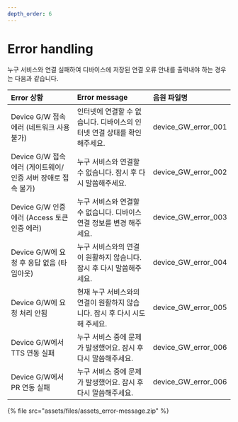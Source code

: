 ```yaml
---
depth_order: 6
---
```


# Error handling

누구 서비스와 연결 실패하여 디바이스에 저장된 연결 오류 안내를 출력내야 하는 경우는 다음과 같습니다.

| Error 상황                                 | Error message                               | 음원 파일명              |
|:-----------------------------------------|:--------------------------------------------|:--------------------|
| Device G/W 접속 에러 (네트워크 사용 불가)            | 인터넷에 연결할 수 없습니다. 디바이스의 인터넷 연결 상태를 확인해주세요.   | device_GW_error_001 |
| Device G/W 접속 에러 (게이트웨이/인증 서버 장애로 접속 불가) | 누구 서비스와 연결할 수 없습니다. 잠시 후 다시 말씀해주세요.         | device_GW_error_002 |
| Device G/W 인증 에러 (Access 토큰 인증 에러)       | 누구 서비스와 연결할 수 없습니다. 디바이스 연결 정보를 변경 해주세요.    | device_GW_error_003 |
| Device G/W에 요청 후 응답 없음 (타임아웃)            | 누구 서비스와의 연결이 원활하지 않습니다. 잠시 후 다시 말씀해주세요.     | device_GW_error_004 |
| Device G/W에 요청 처리 안됨                     | 현재 누구 서비스와의 연결이 원활하지 않습니다. 잠시 후 다시 시도해 주세요. | device_GW_error_005 |
| Device G/W에서 TTS 연동 실패                   | 누구 서비스 중에 문제가 발생했어요. 잠시 후 다시 말씀해주세요.        | device_GW_error_006 |
| Device G/W에서 PR 연동 실패                    | 누구 서비스 중에 문제가 발생했어요. 잠시 후 다시 말씀해주세요.        | device_GW_error_006 |

{% file src="assets/files/assets_error-message.zip" %}

